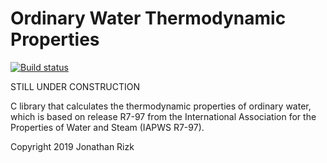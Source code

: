 # Ordinary Water Thermodynamic Properties

[![Build status](https://ci.appveyor.com/api/projects/status/rrr2gbi0pw2dkynv?svg=true)](https://ci.appveyor.com/project/jonathan-rizk/owtp)

STILL UNDER CONSTRUCTION

C library that calculates the thermodynamic properties of ordinary water, which is based on release R7-97 from the International Association for the Properties of Water and Steam (IAPWS R7-97).

Copyright 2019 Jonathan Rizk
